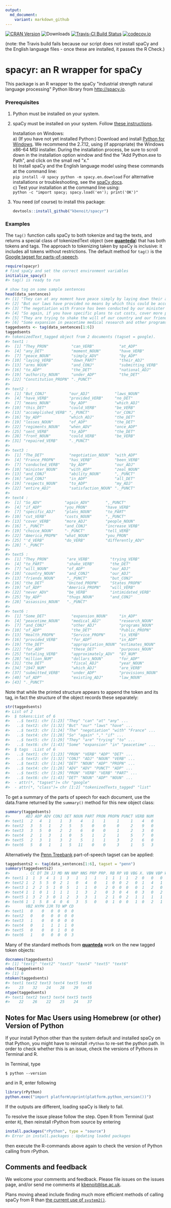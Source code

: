 ```yaml
---
output:
  md_document:
    variant: markdown_github
---
```




[![CRAN Version](http://www.r-pkg.org/badges/version/spacyr)](http://cran.r-project.org/package=spacyr) ![Downloads](http://cranlogs.r-pkg.org/badges/spacyr) [![Travis-CI Build Status](https://travis-ci.org/kbenoit/spacyr.svg?branch=master)](https://travis-ci.org/kbenoit/spacyr) [![codecov.io](https://codecov.io/github/kbenoit/spacyr/spacyr.svg?branch=master)](https://codecov.io/github/kbenoit/spacyr/coverage.svg?branch=master)

(note: the Travis build fails because our script does not install spaCy and the English language files - once these are installed, it passes the R Check.)

# spacyr: an R wrapper for spaCy

This package is an R wrapper to the spaCy "industrial strength natural language processing" Python library from http://spacy.io.

### Prerequisites

1.  Python must be installed on your system.  

2.  spaCy must be installed on your system.  Follow [these instructions](http://spacy.io/docs/).

    Installation on Windows:  
    a)  (If you have not yet installed Python:)  Download and install [Python for Windows](https://www.python.org/downloads/windows/).  We recommend the 2.7.12, using (if appropriate) the Windows x86-64 MSI installer.  During the installation process, be sure to scroll down in the installation option window and find the "Add Python.exe to Path", and click on the small red "x."  
    b)  Install spaCy and the English language model using these commands at the command line:  
        ```
        pip install -U spacy
        python -m spacy.en.download
        ```
        For alternative installations or troubleshooting, see the [spaCy docs](https://spacy.io/docs/).  
    c)  Test your installation at the command line using:  
        ```
        python -c "import spacy; spacy.load('en'); print('OK')"
        ```

3.  You need (of course) to install this package:  
    
    ```r
    devtools::install_github("kbenoit/spacyr")
    ```


### Examples

The `tag()` function calls spaCy to both tokenize and tag the texts, and returns a special class of tokenizedText object (see [**quanteda**](http://githiub.com/kbenoit/quanteda)) that has both tokens and tags.  The approach to tokenizing taken by spaCy is inclusive: it includes all tokens without restrictions.  The default method for `tag()` is the [Google tagset for parts-of-speech](https://github.com/slavpetrov/universal-pos-tags).


```r
require(spacyr)
# find spaCy and set the correct environment variables
initialize_spacy()
#> tag() is ready to run

# show tag on some sample sentences
head(data_sentences)
#> [1] "They can at any moment have peace simply by laying down their arms and submitting to the national authority under the Constitution."                                                                                                                                                    
#> [2] "But our laws have provided no means by which this could be accomplished, or by which the losses of the regiments when once sent to the front could be repaired."                                                                                                                        
#> [3] "The negotiation with France has been conducted by our minister with zeal and ability, and in all respects to my entire satisfaction."                                                                                                                                                   
#> [4] "So again, if you have specific plans to cut costs, cover more people, and increase choice - tell America what you'd do differently."                                                                                                                                                    
#> [5] "They are trying to shake the will of our country and our friends, but the United States of America will never be intimidated by thugs and assassins."                                                                                                                                   
#> [6] "Some expansion in peacetime medical research and other programs of the Public Health Service is provided for in the appropriation estimates for these purposes totaling approximately 87 million dollars for the fiscal year 1947 which are submitted under provisions of existing law."
taggedsents <- tag(data_sentences[1:6])
taggedsents
#> tokenizedText_tagged object from 2 documents (tagset = google).
#> text1 :
#>  [1] "They_PRON"          "can_VERB"           "at_ADP"            
#>  [4] "any_DET"            "moment_NOUN"        "have_VERB"         
#>  [7] "peace_NOUN"         "simply_ADV"         "by_ADP"            
#> [10] "laying_VERB"        "down_PART"          "their_ADJ"         
#> [13] "arms_NOUN"          "and_CONJ"           "submitting_VERB"   
#> [16] "to_ADP"             "the_DET"            "national_ADJ"      
#> [19] "authority_NOUN"     "under_ADP"          "the_DET"           
#> [22] "Constitution_PROPN" "._PUNCT"           
#> 
#> text2 :
#>  [1] "But_CONJ"          "our_ADJ"           "laws_NOUN"        
#>  [4] "have_VERB"         "provided_VERB"     "no_DET"           
#>  [7] "means_NOUN"        "by_ADP"            "which_ADJ"        
#> [10] "this_DET"          "could_VERB"        "be_VERB"          
#> [13] "accomplished_VERB" ",_PUNCT"           "or_CONJ"          
#> [16] "by_ADP"            "which_ADJ"         "the_DET"          
#> [19] "losses_NOUN"       "of_ADP"            "the_DET"          
#> [22] "regiments_NOUN"    "when_ADV"          "once_ADP"         
#> [25] "sent_VERB"         "to_ADP"            "the_DET"          
#> [28] "front_NOUN"        "could_VERB"        "be_VERB"          
#> [31] "repaired_VERB"     "._PUNCT"          
#> 
#> text3 :
#>  [1] "The_DET"           "negotiation_NOUN"  "with_ADP"         
#>  [4] "France_PROPN"      "has_VERB"          "been_VERB"        
#>  [7] "conducted_VERB"    "by_ADP"            "our_ADJ"          
#> [10] "minister_NOUN"     "with_ADP"          "zeal_NOUN"        
#> [13] "and_CONJ"          "ability_NOUN"      ",_PUNCT"          
#> [16] "and_CONJ"          "in_ADP"            "all_DET"          
#> [19] "respects_NOUN"     "to_ADP"            "my_ADJ"           
#> [22] "entire_ADJ"        "satisfaction_NOUN" "._PUNCT"          
#> 
#> text4 :
#>  [1] "So_ADV"          "again_ADV"       ",_PUNCT"        
#>  [4] "if_ADP"          "you_PRON"        "have_VERB"      
#>  [7] "specific_ADJ"    "plans_NOUN"      "to_PART"        
#> [10] "cut_VERB"        "costs_NOUN"      ",_PUNCT"        
#> [13] "cover_VERB"      "more_ADJ"        "people_NOUN"    
#> [16] ",_PUNCT"         "and_CONJ"        "increase_VERB"  
#> [19] "choice_NOUN"     "-_PUNCT"         "tell_VERB"      
#> [22] "America_PROPN"   "what_NOUN"       "you_PRON"       
#> [25] "'d_VERB"         "do_VERB"         "differently_ADV"
#> [28] "._PUNCT"        
#> 
#> text5 :
#>  [1] "They_PRON"        "are_VERB"         "trying_VERB"     
#>  [4] "to_PART"          "shake_VERB"       "the_DET"         
#>  [7] "will_NOUN"        "of_ADP"           "our_ADJ"         
#> [10] "country_NOUN"     "and_CONJ"         "our_ADJ"         
#> [13] "friends_NOUN"     ",_PUNCT"          "but_CONJ"        
#> [16] "the_DET"          "United_PROPN"     "States_PROPN"    
#> [19] "of_ADP"           "America_PROPN"    "will_VERB"       
#> [22] "never_ADV"        "be_VERB"          "intimidated_VERB"
#> [25] "by_ADP"           "thugs_NOUN"       "and_CONJ"        
#> [28] "assassins_NOUN"   "._PUNCT"         
#> 
#> text6 :
#>  [1] "Some_DET"           "expansion_NOUN"     "in_ADP"            
#>  [4] "peacetime_NOUN"     "medical_ADJ"        "research_NOUN"     
#>  [7] "and_CONJ"           "other_ADJ"          "programs_NOUN"     
#> [10] "of_ADP"             "the_DET"            "Public_PROPN"      
#> [13] "Health_PROPN"       "Service_PROPN"      "is_VERB"           
#> [16] "provided_VERB"      "for_ADP"            "in_ADP"            
#> [19] "the_DET"            "appropriation_NOUN" "estimates_NOUN"    
#> [22] "for_ADP"            "these_DET"          "purposes_NOUN"     
#> [25] "totaling_VERB"      "approximately_ADV"  "87_NUM"            
#> [28] "million_NUM"        "dollars_NOUN"       "for_ADP"           
#> [31] "the_DET"            "fiscal_ADJ"         "year_NOUN"         
#> [34] "1947_NUM"           "which_ADJ"          "are_VERB"          
#> [37] "submitted_VERB"     "under_ADP"          "provisions_NOUN"   
#> [40] "of_ADP"             "existing_ADJ"       "law_NOUN"          
#> [43] "._PUNCT"
```

Note that while the printed structure appears to append the token and its tag, in fact the structure of the object records these separately:

```r
str(taggedsents)
#> List of 2
#>  $ tokens:List of 6
#>   ..$ text1: chr [1:23] "They" "can" "at" "any" ...
#>   ..$ text2: chr [1:32] "But" "our" "laws" "have" ...
#>   ..$ text3: chr [1:24] "The" "negotiation" "with" "France" ...
#>   ..$ text4: chr [1:28] "So" "again" "," "if" ...
#>   ..$ text5: chr [1:29] "They" "are" "trying" "to" ...
#>   ..$ text6: chr [1:43] "Some" "expansion" "in" "peacetime" ...
#>  $ tags  :List of 6
#>   ..$ text1: chr [1:23] "PRON" "VERB" "ADP" "DET" ...
#>   ..$ text2: chr [1:32] "CONJ" "ADJ" "NOUN" "VERB" ...
#>   ..$ text3: chr [1:24] "DET" "NOUN" "ADP" "PROPN" ...
#>   ..$ text4: chr [1:28] "ADV" "ADV" "PUNCT" "ADP" ...
#>   ..$ text5: chr [1:29] "PRON" "VERB" "VERB" "PART" ...
#>   ..$ text6: chr [1:43] "DET" "NOUN" "ADP" "NOUN" ...
#>  - attr(*, "tagset")= chr "google"
#>  - attr(*, "class")= chr [1:2] "tokenizedTexts_tagged" "list"
```

To get a summary of the parts of speech for each document, use the data.frame returned by the `summary()` method for this new object class:

```r
summary(taggedsents)
#>       ADJ ADP ADV CONJ DET NOUN PART PRON PROPN PUNCT VERB NUM
#> text1   2   4   1    1   3    4    1    1     1     1    4   0
#> text2   3   5   1    2   5    5    0    0     0     2    9   0
#> text3   3   5   0    2   2    6    0    0     1     2    3   0
#> text4   2   1   3    1   0    5    1    2     1     5    7   0
#> text5   2   3   1    3   2    5    1    1     3     2    6   0
#> text6   5   8   1    1   5   11    0    0     3     1    5   3
```

Alternatively the [Penn Treebank](https://www.ling.upenn.edu/courses/Fall_2003/ling001/penn_treebank_pos.html) part-of-speech tagset can be applied:

```r
taggedsents2 <- tag(data_sentences[1:6], tagset = "penn")
summary(taggedsents2)
#>       . CC DT IN JJ MD NN NNP NNS PRP PRP. RB RP VB VBG X. VBN VBP WDT WRB
#> text1 1  1  3  4  1  1  3   1   1   1    1  1  1  1   2  0   0   0   0   0
#> text2 1  2  5  5  0  2  1   0   4   0    1  0  0  2   0  1   4   1   2   1
#> text3 1  2  2  5  1  0  5   1   1   0    2  0  0  0   0  1   2   0   0   0
#> text4 1  1  0  1  1  1  1   1   3   2    0  3  0  4   0  3   0   2   0   0
#> text5 1  3  2  3  0  1  2   3   3   1    2  1  0  2   1  1   1   1   0   0
#> text6 1  1  5  8  4  0  6   3   5   0    0  1  0  0   1  0   2   1   1   0
#>       VBZ HYPH JJR TO WP CD
#> text1   0    0   0  0  0  0
#> text2   0    0   0  0  0  0
#> text3   1    0   0  0  0  0
#> text4   0    1   1  1  1  0
#> text5   0    0   0  1  0  0
#> text6   1    0   0  0  0  3
```

Many of the standard methods from [**quanteda**](http://githiub.com/kbenoit/quanteda) work on the new tagged token objects:

```r
docnames(taggedsents)
#> [1] "text1" "text2" "text3" "text4" "text5" "text6"
ndoc(taggedsents)
#> [1] 6
ntoken(taggedsents)
#> text1 text2 text3 text4 text5 text6 
#>    23    32    24    28    29    43
ntype(taggedsents)
#> text1 text2 text3 text4 text5 text6 
#>    22    26    22    25    24    37
```

## Notes for Mac Users using Homebrew (or other) Version of Python

If your install Python other than the system default and installed spaCy on that Python, you might have to reinstall `rPython` to re-set the python path. In order to check whether this is an issue, check the versions of Pythons in Terminal and R. 

In Terminal, type
```
$ python --version
```
and in R, enter following

```r
library(rPython)
python.exec("import platform\nprint(platform.python_version())")
```
If the outputs are different, loading spaCy is likely to fail.

To resolve the issue please follow the step. Open R from Terminal (just enter `R`), then reinstall rPython from source by entering

```r
install.packages("rPython", type = "source")
#> Error in install.packages : Updating loaded packages
```
then execute the R-commands above again to check the version of Python calling from rPython.



## Comments and feedback

We welcome your comments and feedback.  Please file issues on the issues page, and/or send me comments at kbenoit@lse.ac.uk.

Plans moving ahead include finding much more efficient methods of calling spaCy from R than [the current use of `system2()`](https://github.com/kbenoit/spacyr/blob/master/R/tag.R#L71).


